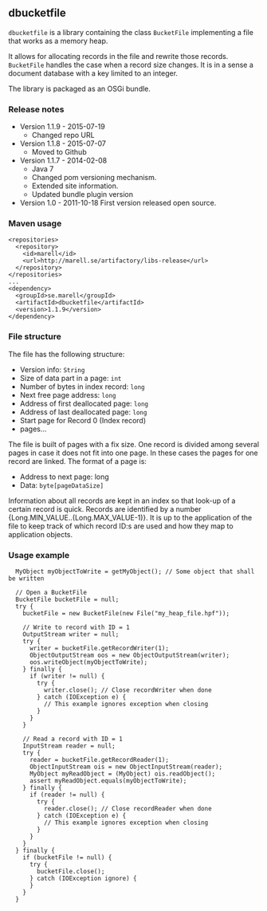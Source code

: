 ## dbucketfile
``dbucketfile`` is a library containing the class ``BucketFile`` implementing a file that works as a memory heap.

It allows for allocating records in the file and rewrite those records. ``BucketFile`` handles the case
when a record size changes. It is in a sense a document database with a key limited to an integer.

The library is packaged as an OSGi bundle.

### Release notes
* Version 1.1.9 - 2015-07-19
  * Changed repo URL
* Version 1.1.8 - 2015-07-07
  * Moved to Github
* Version 1.1.7 - 2014-02-08
  * Java 7
  * Changed pom versioning mechanism.
  * Extended site information.
  * Updated bundle plugin version
* Version 1.0 - 2011-10-18  First version released open source.

### Maven usage
```
<repositories>
  <repository>
    <id>marell</id>
    <url>http://marell.se/artifactory/libs-release</url>
  </repository>
</repositories>
...
<dependency>
  <groupId>se.marell</groupId>
  <artifactId>dbucketfile</artifactId>
  <version>1.1.9</version>
</dependency>
```
### File structure
The file has the following structure:
  * Version info: ``String``
  * Size of data part in a page: ``int``
  * Number of bytes in index record: ``long``
  * Next free page address: ``long``
  * Address of first deallocated page: ``long``
  * Address of last deallocated page: ``long``
  * Start page for Record 0 (Index record)
  * pages...

The file is built of pages with a fix size. One record is divided among several pages in
case it does not fit into one page. In these cases the pages for one record are
linked. The format of a page is:
  * Address to next page: long
  * Data: ``byte[pageDataSize]``

Information about all records are kept in an index so that look-up of a certain record is quick. Records
are identified by a number {Long.MIN_VALUE..(Long.MAX_VALUE-1)}. It is up to the application of the file to
keep track of which record ID:s are used and how they map to application objects.

### Usage example

```
  MyObject myObjectToWrite = getMyObject(); // Some object that shall be written

  // Open a BucketFile
  BucketFile bucketFile = null;
  try {
    bucketFile = new BucketFile(new File("my_heap_file.hpf"));

    // Write to record with ID = 1
    OutputStream writer = null;
    try {
      writer = bucketFile.getRecordWriter(1);
      ObjectOutputStream oos = new ObjectOutputStream(writer);
      oos.writeObject(myObjectToWrite);
    } finally {
      if (writer != null) {
        try {
          writer.close(); // Close recordWriter when done
        } catch (IOException e) {
          // This example ignores exception when closing
        }
      }
    }

    // Read a record with ID = 1
    InputStream reader = null;
    try {
      reader = bucketFile.getRecordReader(1);
      ObjectInputStream ois = new ObjectInputStream(reader);
      MyObject myReadObject = (MyObject) ois.readObject();
      assert myReadObject.equals(myObjectToWrite);
    } finally {
      if (reader != null) {
        try {
          reader.close(); // Close recordReader when done
        } catch (IOException e) {
          // This example ignores exception when closing
        }
      }
    }
  } finally {
    if (bucketFile != null) {
      try {
        bucketFile.close();
      } catch (IOException ignore) {
      }
    }
  }
```
